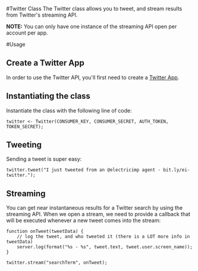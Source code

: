 #Twitter Class
The Twitter class allows you to tweet, and stream results from Twitter's streaming API.

**NOTE:** You can only have one instance of the streaming API open per account per app.

#Usage

## Create a Twitter App
In order to use the Twitter API, you'll first need to create a [Twitter App](dev.twitter.com).

## Instantiating the class
Instantiate the class with the following line of code:

	twitter <- Twitter(CONSUMER_KEY, CONSUMER_SECRET, AUTH_TOKEN, TOKEN_SECRET);

## Tweeting
Sending a tweet is super easy:

	twitter.tweet("I just tweeted from an @electricimp agent - bit.ly/ei-twitter.");
	
## Streaming
You can get near instantaneous results for a Twitter search by using the streaming API. When we open a stream, we need to provide a callback that will be executed whenever a new tweet comes into the stream:

	function onTweet(tweetData) {
		// log the tweet, and who tweeted it (there is a LOT more info in tweetData)
		server.log(format("%s - %s", tweet.text, tweet.user.screen_name));
	}
	
	twitter.stream("searchTerm", onTweet);
	
